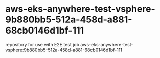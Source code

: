 # aws-eks-anywhere-test-vsphere-9b880bb5-512a-458d-a881-68cb0146d1bf-111
repository for use with E2E test job aws-eks-anywhere-test-vsphere:9b880bb5-512a-458d-a881-68cb0146d1bf-111
